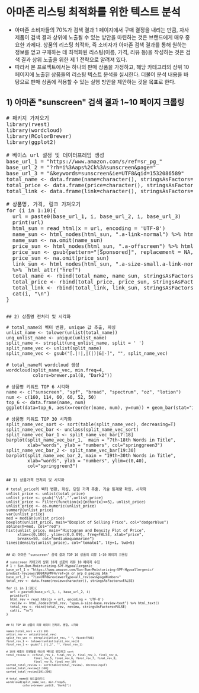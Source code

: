 # 아마존 리스팅 최적화를 위한 텍스트 분석
- 아마존 소비자들의 70%가 검색 결과 1 페이지에서 구매 결정을 내리는 만큼, 자사 제품이 검색 결과 상위에 노출될 수 있는 방안을 마련하는 것은 브랜드에게 매우 중요한 과제다. 상품의 리스팅 최적화, 즉 소비자가 아마존 검색 결과를 통해 원하는 정보를 얻고 구매하는 데 최적화된 리스팅(이름, 가격, 리뷰 등)을 작성하는 것은 검색 결과 상위 노출을 위한 제 1 전략으로 알려져 있다.<br/>
- 따라서 본 프로젝트에서는 하나의 판매 상품을 가정하고, 해당 카테고리의 상위 10 페이지에 노출된 상품들의 리스팅 텍스트 분석을 실시한다. 더불어 분석 내용을 바탕으로 판매 상품에 적용할 수 있는 실행 방안을 제안하는 것을 목표로 한다.<br/>

## 1) 아마존 "sunscreen" 검색 결과 1~10 페이지 크롤링
<pre>
# 패키지 가져오기
library(rvest)
library(wordcloud)
library(RColorBrewer)
library(ggplot2)

# 베이스 url 설정 및 데이터프레임 생성
base_url_1 = "https://www.amazon.com/s/ref=sr_pg_"
base_url_2 = "?rh=i%3Aaps%2Ck%3Asunscreen&page="
base_url_3 = "&keywords=sunscreen&ie=UTF8&qid=1532086589" 
total_name <- data.frame(name=character(), stringsAsFactors=FALSE)
total_price <- data.frame(price=character(), stringsAsFactors=FALSE)
total_link <- data.frame(link=character(), stringsAsFactors=FALSE)

# 상품명, 가격, 링크 가져오기
for (i in 1:10){
  url = paste0(base_url_1, i, base_url_2, i, base_url_3)
  print(url)
  html_sun = read_html(x = url, encoding = 'UTF-8')
  name_sun <- html_nodes(html_sun, ".a-link-normal") %>% html_attr("title")
  name_sun <- na.omit(name_sun)
  price_sun <- html_nodes(html_sun, ".a-offscreen") %>% html_text()
  price_sun <- gsub(pattern="[Sponsored]", replacement = NA, price_sun)
  price_sun <- na.omit(price_sun)
  link_sun <- html_nodes(html_sun, ".a-size-small.a-link-normal.a-text-normal") 
  %>%  html_attr("href")
  total_name <- rbind(total_name, name_sun, stringsAsFactors=FALSE)
  total_price <- rbind(total_price, price_sun, stringsAsFactors=FALSE)
  total_link <- rbind(total_link, link_sun, stringsAsFactors=FALSE)
  cat(i, "\n")
}
<code>

## 2) 상품명 전처리 및 시각화
<pre>
# total_name의 벡터 변환, unique 값 추출, 파싱
unlist_name <- tolower(unlist(total_name))
unq_unlist_name <- unique(unlist_name)
split_name <- strsplit(unq_unlist_name, split = ' ')
split_name_vec <- unlist(split_name)
split_name_vec <- gsub("[.|!|,|(|)|&|-]", "", split_name_vec)

# total_name의 wordcloud 생성
wordcloud(split_name_vec, min.freq=4,
          colors=brewer.pal(8, "Dark2"))

# 상품명 키워드 TOP 6 시각화
name <- c("sunscreen", "spf", "broad", "spectrum", "oz", "lotion")
num <- c(160, 114, 60, 60, 52, 50)
top_6 <- data.frame(name, num)
ggplot(data=top_6, aes(x=reorder(name, num), y=num)) + geom_bar(stat="identity", fill="violetred1") + ggtitle("Top 6 Words in Title") + coord_flip()

# 상품명 키워드 TOP 30 시각화
split_name_vec_sort <- sort(table(split_name_vec), decreasing=T)
split_name_vec_bar <- unclass(split_name_vec_sort)
split_name_vec_bar_1 <- split_name_vec_bar[7:18]
barplot(split_name_vec_bar_1,  main = "7th~18th Words in Title", 
        xlab="words", ylab = "numbers", col="springgreen3")
split_name_vec_bar_2 <- split_name_vec_bar[19:30]
barplot(split_name_vec_bar_2, main = "19th~30th Words in Title", 
        xlab="words", ylab = "numbers", ylim=c(0,40), 
        col="springgreen3")
<code>

## 3) 상품가격 전처리 및 시각화
<pre>
# total_price의 벡터 변환, 파싱, 단일 가격 추출, 기술 통계량 확인, 시각화
unlist_price <- unlist(total_price)
unlist_price <- gsub('\\$','',unlist_price)
unlist_price <- Filter(function(x){nchar(x)<=5}, unlist_price)
unlist_price <- as.numeric(unlist_price)
summary(unlist_price)
var(unlist_price)
med = median(unlist_price)
boxplot(unlist_price, main="Boxplot of Selling Price", col="dodgerblue")
abline(h=med, col="red")
hist(unlist_price, main="Histogram and Density Plot of Price", 
     xlim=c(0,100), ylim=c(0,0.09), freq=FALSE, xlab="price", 
     breaks=50, col="mediumaquamarine")
lines(density(unlist_price), col="tomato1", lty=1, lwd=5)
<code>

## 4) 아마존 "sunscreen" 검색 결과 TOP 10 상품의 리뷰 1~10 페이지 크롤링
<pre>
# sunscreen 카테고리 상위 10개 상품의 리뷰 10 페이지 수집
# 1 : Sun-Bum-Moisturizing-SPF-Hypoallergenic
base_url_1 = "https://www.amazon.com/Sun-Bum-Moisturizing-SPF-Hypoallergenic/
product-reviews/B004XGPMFA/ref=cm_cr_arp_d_paging_btm_"
base_url_2 = "?ie=UTF8&reviewerType=all_reviews&pageNumber="
total_rev <- data.frame(review=character(), stringsAsFactors=FALSE)

for (i in 1:10){
  url = paste0(base_url_1, i, base_url_2, i)
  print(url)
  html_rev = read_html(x = url, encoding = 'UTF-8')
  review <- html_nodes(html_rev, "span.a-size-base.review-text") %>% html_text()
  total_rev <- rbind(total_rev, review, stringsAsFactors=FALSE)
  cat(i, "\n")
}
<code>

## 5) TOP 10 상품의 리뷰 데이터 전처리, 병합, 시각화
<pre>
names(total_rev) = c(1:10)
unlist_rev <- unlist(total_rev)
split_rev_vec <- strsplit(unlist_rev, " ", fixed=TRUE)
final_rev_1 <- tolower(unlist(split_rev_vec))
final_rev_1 <- gsub("[.|!|,]", "", final_rev_1)

# 10개 제품의 리뷰들을 하나의 벡터로 병합하고 sort
total_review <- c(final_rev_1, final_rev_2, final_rev_3, final_rev_4, 
                 final_rev_5, final_rev_6, final_rev_7, final_rev_8,
                 final_rev_9, final_rev_10)
sorted_total_review <- sort(table(total_review), decreasing=T)
sorted_total_review[1:100]
sorted_total_review[101:200]
  
# total_name의 워드클라우드
wordcloud(split_name_vec, min.freq=5,
          colors=brewer.pal(8, "Dark2"))
<code>
